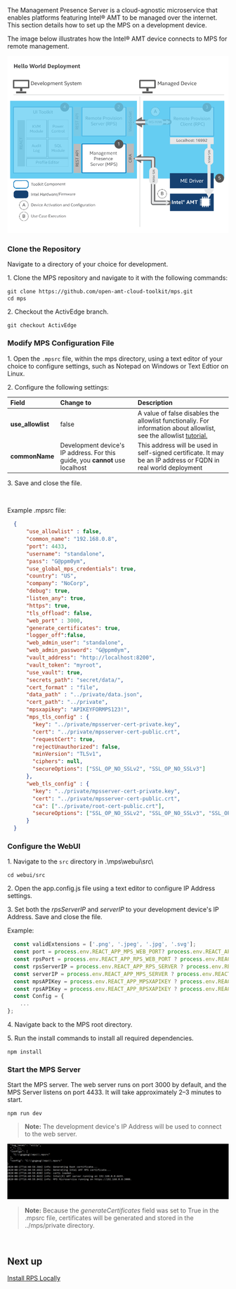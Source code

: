 The Management Presence Server is a cloud-agnostic microservice that enables platforms featuring Intel&reg; AMT to be managed over the internet. This section details how to set up the MPS on a development device.

The image below illustrates how the Intel&reg; AMT device connects to MPS for remote management.

[![MPS](../assets/images/MPS_Overview.png)](../assets/images/MPS_Overview.png)

### Clone the Repository

Navigate to a directory of your choice for development.

1\. Clone the MPS repository and navigate to it with the following commands:

```
git clone https://github.com/open-amt-cloud-toolkit/mps.git
cd mps
```

2\. Checkout the ActivEdge branch.

```
git checkout ActivEdge
```

### Modify MPS Configuration File

1\. Open the `.mpsrc` file, within the mps directory, using a text editor of your choice to configure settings, such as Notepad on Windows or Text Edtior on Linux.

2\. Configure the following settings:

| Field       |  Change to    | Description |
| :----------- | :-------------- | :- |
| **use_allowlist** | false |A value of false disables the allowlist functionaliy. For information about allowlist, see the allowlist [tutorial.](../Tutorials/allowlist.md) |
| **commonName** | Development device's IP address. For this guide, you **cannot** use localhost | This address will be used in self-signed certificate. It may be an IP address or FQDN in real world deployment|


3\. Save and close the file.

<br>

Example .mpsrc file:

```json hl_lines="2 3"
  {
      "use_allowlist" : false,
      "common_name": "192.168.0.8",
      "port": 4433,
      "username": "standalone",
      "pass": "G@ppm0ym",
      "use_global_mps_credentials": true,
      "country": "US",
      "company": "NoCorp",
      "debug": true,
      "listen_any": true,
      "https": true,
      "tls_offload": false,
      "web_port" : 3000,
      "generate_certificates": true,
      "logger_off":false,
      "web_admin_user": "standalone",
      "web_admin_password": "G@ppm0ym",
      "vault_address": "http://localhost:8200",
      "vault_token": "myroot",
      "use_vault": true,
      "secrets_path": "secret/data/",
      "cert_format" : "file",
      "data_path" : "../private/data.json",
      "cert_path": "../private",
      "mpsxapikey": "APIKEYFORMPS123!",
      "mps_tls_config" : {
        "key": "../private/mpsserver-cert-private.key",
        "cert": "../private/mpsserver-cert-public.crt",
        "requestCert": true,
        "rejectUnauthorized": false,
        "minVersion": "TLSv1",
        "ciphers": null,
        "secureOptions": ["SSL_OP_NO_SSLv2", "SSL_OP_NO_SSLv3"]
      },
      "web_tls_config" : {
        "key": "../private/mpsserver-cert-private.key",
        "cert": "../private/mpsserver-cert-public.crt",
        "ca": ["../private/root-cert-public.crt"],
        "secureOptions": ["SSL_OP_NO_SSLv2", "SSL_OP_NO_SSLv3", "SSL_OP_NO_COMPRESSION", "SSL_OP_CIPHER_SERVER_PREFERENCE","SSL_OP_NO_TLSv1", "SSL_OP_NO_TLSv11"]
      }
  }

```

### Configure the WebUI

1\. Navigate to the `src` directory in .\mps\webui\src\

```
cd webui/src
```

2\. Open the app.config.js file using a text editor to configure IP Address settings.

3\. Set both the *rpsServerIP* and *serverIP* to your development device's IP Address. Save and close the file.

Example:

``` javascript hl_lines="4 5"
  const validExtensions = ['.png', '.jpeg', '.jpg', '.svg'];
  const port = process.env.REACT_APP_MPS_WEB_PORT? process.env.REACT_APP_MPS_WEB_PORT : 3000;
  const rpsPort = process.env.REACT_APP_RPS_WEB_PORT ? process.env.REACT_APP_RPS_WEB_PORT : 8081;
  const rpsServerIP = process.env.REACT_APP_RPS_SERVER ? process.env.REACT_APP_RPS_SERVER : '192.168.0.8';
  const serverIP = process.env.REACT_APP_MPS_SERVER ? process.env.REACT_APP_MPS_SERVER : '192.168.0.8';
  const mpsAPIKey = process.env.REACT_APP_MPSXAPIKEY ? process.env.REACT_APP_MPSXAPIKEY : 'APIKEYFORMPS123!';
  const rpsAPIKey = process.env.REACT_APP_RPSXAPIKEY ? process.env.REACT_APP_RPSXAPIKEY : 'APIKEYFORRPS123!'
  const Config = {
    ...
};
```

4\. Navigate back to the MPS root directory.


5\. Run the install commands to install all required dependencies.

```
npm install
```

### Start the MPS Server
Start the MPS server. The web server runs on port 3000 by default, and the MPS Server listens on port 4433. It will take approximately 2–3 minutes to start.
    
```
npm run dev
```

>**Note:** The development device's IP Address will be used to connect to the web server.

[![mps](../assets/images/MPS_npmrundev.png)](../assets/images/MPS_npmrundev.png)

>**Note:** Because the *generateCertificates* field was set to True in the .mpsrc file, certificates will be generated and stored in the ../mps/private directory.

<br>

## Next up
[Install RPS Locally](installRPS.md)
